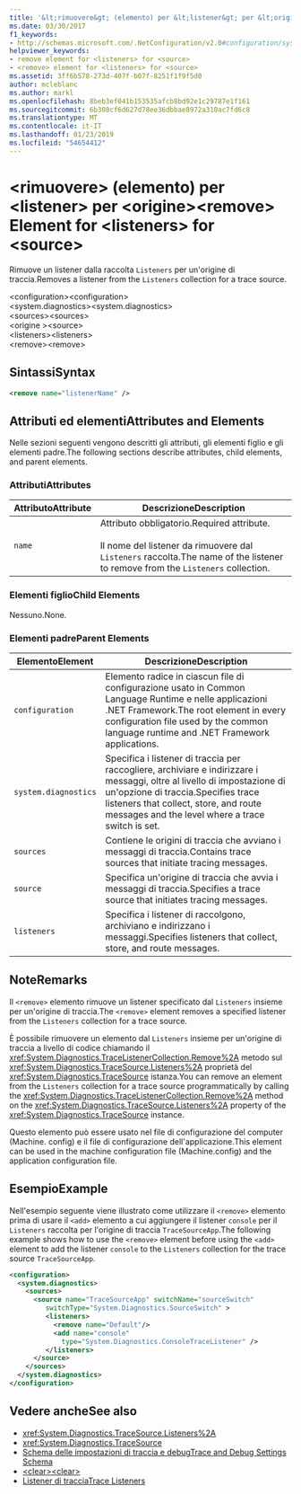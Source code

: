 ```yaml
---
title: '&lt;rimuovere&gt; (elemento) per &lt;listener&gt; per &lt;origine&gt;'
ms.date: 03/30/2017
f1_keywords:
- http://schemas.microsoft.com/.NetConfiguration/v2.0#configuration/system.diagnostics/sources/source/listeners/remove
helpviewer_keywords:
- remove element for <listeners> for <source>
- <remove> element for <listeners> for <source>
ms.assetid: 3ff6b578-273d-407f-b07f-8251f1f9f5d0
author: mcleblanc
ms.author: markl
ms.openlocfilehash: 8beb3ef041b153535afcb8bd92e1c29787e1f161
ms.sourcegitcommit: 6b308cf6d627d78ee36dbbae8972a310ac7fd6c8
ms.translationtype: MT
ms.contentlocale: it-IT
ms.lasthandoff: 01/23/2019
ms.locfileid: "54654412"
---
```

# <a name="ltremovegt-element-for-ltlistenersgt-for-ltsourcegt"></a><span data-ttu-id="99241-102">&lt;rimuovere&gt; (elemento) per &lt;listener&gt; per &lt;origine&gt;</span><span class="sxs-lookup"><span data-stu-id="99241-102">&lt;remove&gt; Element for &lt;listeners&gt; for &lt;source&gt;</span></span>
<span data-ttu-id="99241-103">Rimuove un listener dalla raccolta `Listeners` per un'origine di traccia.</span><span class="sxs-lookup"><span data-stu-id="99241-103">Removes a listener from the `Listeners` collection for a trace source.</span></span>  
  
 <span data-ttu-id="99241-104">\<configuration></span><span class="sxs-lookup"><span data-stu-id="99241-104">\<configuration></span></span>  
<span data-ttu-id="99241-105">\<system.diagnostics></span><span class="sxs-lookup"><span data-stu-id="99241-105">\<system.diagnostics></span></span>  
<span data-ttu-id="99241-106">\<sources></span><span class="sxs-lookup"><span data-stu-id="99241-106">\<sources></span></span>  
<span data-ttu-id="99241-107">\<origine ></span><span class="sxs-lookup"><span data-stu-id="99241-107">\<source></span></span>  
<span data-ttu-id="99241-108">\<listeners></span><span class="sxs-lookup"><span data-stu-id="99241-108">\<listeners></span></span>  
<span data-ttu-id="99241-109">\<remove></span><span class="sxs-lookup"><span data-stu-id="99241-109">\<remove></span></span>  
  
## <a name="syntax"></a><span data-ttu-id="99241-110">Sintassi</span><span class="sxs-lookup"><span data-stu-id="99241-110">Syntax</span></span>  
  
```xml  
<remove name="listenerName" />  
```  
  
## <a name="attributes-and-elements"></a><span data-ttu-id="99241-111">Attributi ed elementi</span><span class="sxs-lookup"><span data-stu-id="99241-111">Attributes and Elements</span></span>  
 <span data-ttu-id="99241-112">Nelle sezioni seguenti vengono descritti gli attributi, gli elementi figlio e gli elementi padre.</span><span class="sxs-lookup"><span data-stu-id="99241-112">The following sections describe attributes, child elements, and parent elements.</span></span>  
  
### <a name="attributes"></a><span data-ttu-id="99241-113">Attributi</span><span class="sxs-lookup"><span data-stu-id="99241-113">Attributes</span></span>  
  
|<span data-ttu-id="99241-114">Attributo</span><span class="sxs-lookup"><span data-stu-id="99241-114">Attribute</span></span>|<span data-ttu-id="99241-115">Descrizione</span><span class="sxs-lookup"><span data-stu-id="99241-115">Description</span></span>|  
|---------------|-----------------|  
|`name`|<span data-ttu-id="99241-116">Attributo obbligatorio.</span><span class="sxs-lookup"><span data-stu-id="99241-116">Required attribute.</span></span><br /><br /> <span data-ttu-id="99241-117">Il nome del listener da rimuovere dal `Listeners` raccolta.</span><span class="sxs-lookup"><span data-stu-id="99241-117">The name of the listener to remove from the `Listeners` collection.</span></span>|  
  
### <a name="child-elements"></a><span data-ttu-id="99241-118">Elementi figlio</span><span class="sxs-lookup"><span data-stu-id="99241-118">Child Elements</span></span>  
 <span data-ttu-id="99241-119">Nessuno.</span><span class="sxs-lookup"><span data-stu-id="99241-119">None.</span></span>  
  
### <a name="parent-elements"></a><span data-ttu-id="99241-120">Elementi padre</span><span class="sxs-lookup"><span data-stu-id="99241-120">Parent Elements</span></span>  
  
|<span data-ttu-id="99241-121">Elemento</span><span class="sxs-lookup"><span data-stu-id="99241-121">Element</span></span>|<span data-ttu-id="99241-122">Descrizione</span><span class="sxs-lookup"><span data-stu-id="99241-122">Description</span></span>|  
|-------------|-----------------|  
|`configuration`|<span data-ttu-id="99241-123">Elemento radice in ciascun file di configurazione usato in Common Language Runtime e nelle applicazioni .NET Framework.</span><span class="sxs-lookup"><span data-stu-id="99241-123">The root element in every configuration file used by the common language runtime and .NET Framework applications.</span></span>|  
|`system.diagnostics`|<span data-ttu-id="99241-124">Specifica i listener di traccia per raccogliere, archiviare e indirizzare i messaggi, oltre al livello di impostazione di un'opzione di traccia.</span><span class="sxs-lookup"><span data-stu-id="99241-124">Specifies trace listeners that collect, store, and route messages and the level where a trace switch is set.</span></span>|  
|`sources`|<span data-ttu-id="99241-125">Contiene le origini di traccia che avviano i messaggi di traccia.</span><span class="sxs-lookup"><span data-stu-id="99241-125">Contains trace sources that initiate tracing messages.</span></span>|  
|`source`|<span data-ttu-id="99241-126">Specifica un'origine di traccia che avvia i messaggi di traccia.</span><span class="sxs-lookup"><span data-stu-id="99241-126">Specifies a trace source that initiates tracing messages.</span></span>|  
|`listeners`|<span data-ttu-id="99241-127">Specifica i listener di raccolgono, archiviano e indirizzano i messaggi.</span><span class="sxs-lookup"><span data-stu-id="99241-127">Specifies listeners that collect, store, and route messages.</span></span>|  
  
## <a name="remarks"></a><span data-ttu-id="99241-128">Note</span><span class="sxs-lookup"><span data-stu-id="99241-128">Remarks</span></span>  
 <span data-ttu-id="99241-129">Il `<remove>` elemento rimuove un listener specificato dal `Listeners` insieme per un'origine di traccia.</span><span class="sxs-lookup"><span data-stu-id="99241-129">The `<remove>` element removes a specified listener from the `Listeners` collection for a trace source.</span></span>  
  
 <span data-ttu-id="99241-130">È possibile rimuovere un elemento dal `Listeners` insieme per un'origine di traccia a livello di codice chiamando il <xref:System.Diagnostics.TraceListenerCollection.Remove%2A> metodo sul <xref:System.Diagnostics.TraceSource.Listeners%2A> proprietà del <xref:System.Diagnostics.TraceSource> istanza.</span><span class="sxs-lookup"><span data-stu-id="99241-130">You can remove an element from the `Listeners` collection for a trace source programmatically by calling the <xref:System.Diagnostics.TraceListenerCollection.Remove%2A> method on the <xref:System.Diagnostics.TraceSource.Listeners%2A> property of the <xref:System.Diagnostics.TraceSource> instance.</span></span>  
  
 <span data-ttu-id="99241-131">Questo elemento può essere usato nel file di configurazione del computer (Machine. config) e il file di configurazione dell'applicazione.</span><span class="sxs-lookup"><span data-stu-id="99241-131">This element can be used in the machine configuration file (Machine.config) and the application configuration file.</span></span>  
  
## <a name="example"></a><span data-ttu-id="99241-132">Esempio</span><span class="sxs-lookup"><span data-stu-id="99241-132">Example</span></span>  
 <span data-ttu-id="99241-133">Nell'esempio seguente viene illustrato come utilizzare il `<remove>` elemento prima di usare il `<add>` elemento a cui aggiungere il listener `console` per il `Listeners` raccolta per l'origine di traccia `TraceSourceApp`.</span><span class="sxs-lookup"><span data-stu-id="99241-133">The following example shows how to use the `<remove>` element before using the `<add>` element to add the listener `console` to the `Listeners` collection for the trace source `TraceSourceApp`.</span></span>  
  
```xml  
<configuration>  
  <system.diagnostics>  
    <sources>  
      <source name="TraceSourceApp" switchName="sourceSwitch"   
         switchType="System.Diagnostics.SourceSwitch" >  
         <listeners>  
           <remove name="Default"/>  
           <add name="console"   
             type="System.Diagnostics.ConsoleTraceListener" />  
         </listeners>  
      </source>  
    </sources>  
  </system.diagnostics>  
</configuration>   
```  
  
## <a name="see-also"></a><span data-ttu-id="99241-134">Vedere anche</span><span class="sxs-lookup"><span data-stu-id="99241-134">See also</span></span>
- <xref:System.Diagnostics.TraceSource.Listeners%2A>
- <xref:System.Diagnostics.TraceSource>
- [<span data-ttu-id="99241-135">Schema delle impostazioni di traccia e debug</span><span class="sxs-lookup"><span data-stu-id="99241-135">Trace and Debug Settings Schema</span></span>](../../../../../docs/framework/configure-apps/file-schema/trace-debug/index.md)
- [<span data-ttu-id="99241-136">\<clear></span><span class="sxs-lookup"><span data-stu-id="99241-136">\<clear></span></span>](../../../../../docs/framework/configure-apps/file-schema/trace-debug/clear-element-for-listeners-for-source.md)
- [<span data-ttu-id="99241-137">Listener di traccia</span><span class="sxs-lookup"><span data-stu-id="99241-137">Trace Listeners</span></span>](../../../../../docs/framework/debug-trace-profile/trace-listeners.md)

